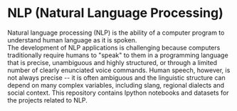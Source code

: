 # NLP (Natural Language Processing)

Natural language processing (NLP) is the ability of a computer program to understand human language as it is spoken.<br>
The development of NLP applications is challenging because computers traditionally require humans to "speak" to them in a programming language that is precise, unambiguous and highly structured, or through a limited number of clearly enunciated voice commands. Human speech, however, is not always precise -- it is often ambiguous and the linguistic structure can depend on many complex variables, including slang, regional dialects and social context.
This repository contains Ipython notebooks and datasets for the projects related to NLP.
